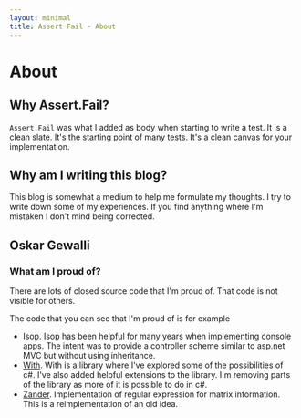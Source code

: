 ```yaml
---
layout: minimal
title: Assert Fail - About
---
```


# About

## Why Assert.Fail?

   `Assert.Fail` was what I added as body when starting to write a test. It is a clean slate. It's the starting point of many tests. It's a clean canvas for your implementation.

## Why am I writing this blog?

  This blog is somewhat a medium to help me formulate my thoughts. I try to write down some of my experiences. If you find anything where I'm mistaken I don't mind being corrected.

## Oskar Gewalli

### What am I proud of?

There are lots of closed source code that I'm proud of. That code is not visible for others. 

The code that you can see that I'm proud of is for example 
  
  - [Isop](https://github.com/wallymathieu/isop). Isop has been helpful for many years when implementing console apps. The intent was to provide a controller scheme similar to asp.net MVC but without using inheritance.
  - [With](https://github.com/wallymathieu/with). With is a library where I've explored some of the possibilities of c#. I've also added helpful extensions to the library. I'm removing parts of the library as more of it is possible to do in c#. 
  - [Zander](https://github.com/fsprojects/Zander). Implementation of regular expression for matrix information. This is a reimplementation of an old idea.
